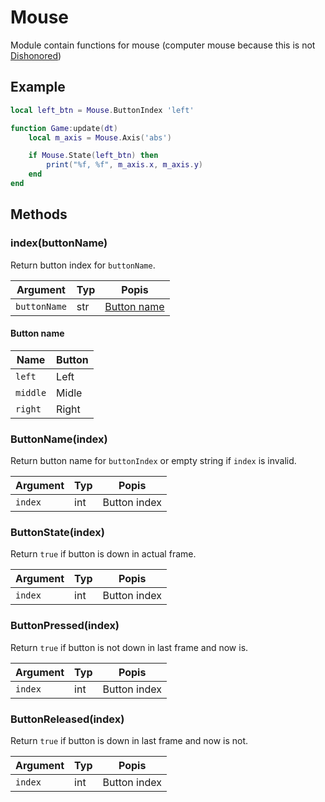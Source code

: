 # Mouse

Module contain functions for mouse (computer mouse because this is not [Dishonored][dishonored])

## Example

```lua
local left_btn = Mouse.ButtonIndex 'left'

function Game:update(dt)
    local m_axis = Mouse.Axis('abs')

    if Mouse.State(left_btn) then
        print("%f, %f", m_axis.x, m_axis.y)
    end
end 
```

## Methods

### index(buttonName)

Return button index for `buttonName`.

Argument     | Typ | Popis
-------------|-----|----------------------------
`buttonName` | str | [Button name](#button-name)

#### Button name

Name        | Button
------------|--------
`left`      | Left
`middle`    | Midle
`right`     | Right

### ButtonName(index)

Return button name for `buttonIndex` or empty string if `index` is invalid.

Argument       | Typ | Popis
---------------|-----|---------------
`index` | int | Button index

### ButtonState(index)

Return `true` if button is down in actual frame.

Argument      | Typ | Popis
--------------|-----|--------------
`index` | int | Button index

### ButtonPressed(index)

Return `true` if button is not down in last frame and now is.

Argument      | Typ | Popis
--------------|-----|--------------
`index` | int | Button index

### ButtonReleased(index)

Return `true` if button is down in last frame and now is not.

Argument      | Typ | Popis
--------------|-----|--------------
`index` | int | Button index


[dishonored]: https://www.wikipedia.org/wiki/Dishonored
